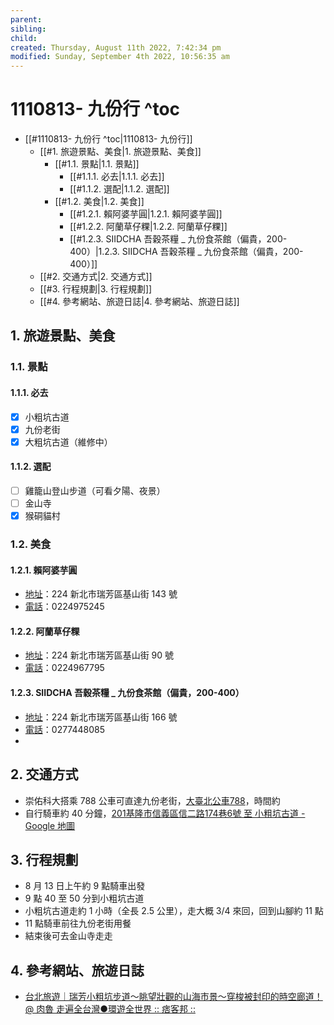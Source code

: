 ```yaml
---
parent: 
sibling: 
child: 
created: Thursday, August 11th 2022, 7:42:34 pm
modified: Sunday, September 4th 2022, 10:56:35 am
---
```

# 1110813- 九份行 ^toc

- [[#1110813- 九份行 ^toc|1110813- 九份行]]
	- [[#1. 旅遊景點、美食|1. 旅遊景點、美食]]
		- [[#1.1. 景點|1.1. 景點]]
			- [[#1.1.1. 必去|1.1.1. 必去]]
			- [[#1.1.2. 選配|1.1.2. 選配]]
		- [[#1.2. 美食|1.2. 美食]]
			- [[#1.2.1. 賴阿婆芋圓|1.2.1. 賴阿婆芋圓]]
			- [[#1.2.2. 阿蘭草仔粿|1.2.2. 阿蘭草仔粿]]
			- [[#1.2.3. SIIDCHA 吾穀茶糧 _ 九份食茶館（偏貴，200-400）|1.2.3. SIIDCHA 吾穀茶糧 _ 九份食茶館（偏貴，200-400）]]
	- [[#2. 交通方式|2. 交通方式]]
	- [[#3. 行程規劃|3. 行程規劃]]
	- [[#4. 參考網站、旅遊日誌|4. 參考網站、旅遊日誌]]

## 1. 旅遊景點、美食

### 1.1. 景點
#### 1.1.1. 必去
- [x] 小粗坑古道
- [x] 九份老街
- [x] 大粗坑古道（維修中）
#### 1.1.2. 選配
- [ ] 雞籠山登山步道（可看夕陽、夜景）
- [ ] 金山寺
- [x] 猴硐貓村
### 1.2. 美食

#### 1.2.1. 賴阿婆芋圓
- [地址](https://www.google.com/search?cs=1&sxsrf=ALiCzsZdDhAH3pE1C49IJD-x0CrnZy1bEQ:1660220917847&q=%E8%B3%B4%E9%98%BF%E5%A9%86%E8%8A%8B%E5%9C%93+%E5%9C%B0%E5%9D%80&ludocid=15023463796650302820&sa=X&ved=2ahUKEwj4zazw5L75AhWJplYBHa0lDTsQ6BN6BAgREAI)：224 新北市瑞芳區基山街 143 號
- [電話](https://www.google.com/search?cs=1&sxsrf=ALiCzsZdDhAH3pE1C49IJD-x0CrnZy1bEQ:1660220917847&q=%E8%B3%B4%E9%98%BF%E5%A9%86%E8%8A%8B%E5%9C%93+%E9%9B%BB%E8%A9%B1&ludocid=15023463796650302820&sa=X&ved=2ahUKEwj4zazw5L75AhWJplYBHa0lDTsQ6BN6BAgVEAI)：0224975245

#### 1.2.2. 阿蘭草仔粿
- [地址](https://www.google.com/search?cs=1&sxsrf=ALiCzsaoKcYyMyVQLOq-MF14k4dQzdcL8g:1660221068968&q=%E9%98%BF%E8%98%AD%E8%8D%89%E4%BB%94%E7%B2%BF+%E5%9C%B0%E5%9D%80&ludocid=11783771247073023049&sa=X&ved=2ahUKEwijjrO45b75AhVrp1YBHRYHCDkQ6BN6BAgQEAI)：224 新北市瑞芳區基山街 90 號
- [電話](https://www.google.com/search?cs=1&sxsrf=ALiCzsaoKcYyMyVQLOq-MF14k4dQzdcL8g:1660221068968&q=%E9%98%BF%E8%98%AD%E8%8D%89%E4%BB%94%E7%B2%BF+%E9%9B%BB%E8%A9%B1&ludocid=11783771247073023049&sa=X&ved=2ahUKEwijjrO45b75AhVrp1YBHRYHCDkQ6BN6BAgSEAI)：0224967795

#### 1.2.3. SIIDCHA 吾穀茶糧 _ 九份食茶館（偏貴，200-400）
- [地址](https://www.google.com/search?cs=1&sxsrf=ALiCzsZE7ZaaXO1Jz0SdbEJYxywW9e-Khw:1660221237346&q=siidcha%E5%90%BE%E7%A9%80%E8%8C%B6%E7%B3%A7_%E4%B9%9D%E4%BB%BD%E9%A3%9F%E8%8C%B6%E9%A4%A8+%E5%9C%B0%E5%9D%80&ludocid=14207390526375206094&sa=X&ved=2ahUKEwjw79iI5r75AhUiplYBHcLhCzoQ6BN6BAggEAI)：224 新北市瑞芳區基山街 166 號
- [電話](https://www.google.com/search?cs=1&sxsrf=ALiCzsZE7ZaaXO1Jz0SdbEJYxywW9e-Khw:1660221237346&q=siidcha%E5%90%BE%E7%A9%80%E8%8C%B6%E7%B3%A7_%E4%B9%9D%E4%BB%BD%E9%A3%9F%E8%8C%B6%E9%A4%A8+%E9%9B%BB%E8%A9%B1&ludocid=14207390526375206094&sa=X&ved=2ahUKEwjw79iI5r75AhUiplYBHcLhCzoQ6BN6BAgeEAI)：0277448085
- 
## 2. 交通方式
- 崇佑科大搭乘 788 公車可直達九份老街，[大臺北公車788](https://ebus.gov.taipei/EBus/VsSimpleMap?routeid=0400078800&amp;gb=0)，時間約
- 自行騎車約 40 分鐘，[201基隆市信義區信二路174巷6號 至 小粗坑古道 - Google 地圖](https://www.google.com/maps/dir/201%E5%9F%BA%E9%9A%86%E5%B8%82%E4%BF%A1%E7%BE%A9%E5%8D%80%E4%BF%A1%E4%BA%8C%E8%B7%AF174%E5%B7%B76%E8%99%9F/%E5%B0%8F%E7%B2%97%E5%9D%91%E5%8F%A4%E9%81%93+224%E6%96%B0%E5%8C%97%E5%B8%82%E7%91%9E%E8%8A%B3%E5%8D%80/@25.1212164,121.7656297,13.27z/data=!4m13!4m12!1m5!1m1!1s0x345d4e37ff333b11:0x1e814e5ecc9ab949!2m2!1d121.7539724!2d25.1296101!1m5!1m1!1s0x345d5ab0f33834bd:0xc4850555b893ea9b!2m2!1d121.8340475!2d25.0973633)

## 3. 行程規劃
- 8 月 13 日上午約 9 點騎車出發
- 9 點 40 至 50 分到小粗坑古道
- 小粗坑古道走約 1 小時（全長 2.5 公里），走大概 3/4 來回，回到山腳約 11 點
- 11 點騎車前往九份老街用餐
- 結束後可去金山寺走走

## 4. 參考網站、旅遊日誌
- [台北旅遊｜瑞芳小粗坑步道～眺望壯觀的山海市景～穿梭被封印的時空廊道！ @ 肉魯 走遍全台灣●環遊全世界 :: 痞客邦 ::](https://damon624.pixnet.net/blog/post/38081233)


